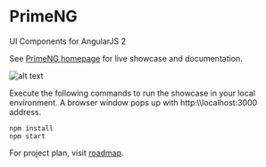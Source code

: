 # PrimeNG
UI Components for AngularJS 2

See  [PrimeNG homepage](https://www.google.com) for live showcase and documentation.

![alt text](http://www.primefaces.org/images/primeng.png "PrimeNG")

Execute the following commands to run the showcase in your local environment. A browser window pops up with http:\\\\localhost:3000 address.

```
npm install
npm start
```

For project plan, visit [roadmap](https://github.com/primefaces/primeng/wiki/Roadmap).
